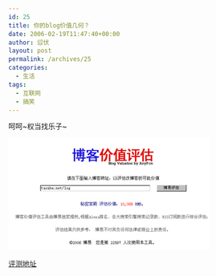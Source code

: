 ```yaml
---
id: 25
title: 你的blog价值几何？
date: 2006-02-19T11:47:40+00:00
author: 愆伏
layout: post
permalink: /archives/25
categories:
  - 生活
tags:
  - 互联网
  - 搞笑
---
```

呵呵~权当找乐子~

![blg-rank](/wp-content/uploads/200602/19_115017_rank.jpg)
  
[评测地址](http://www.anyp.cn/value/Default.aspx)